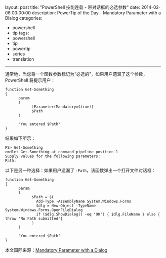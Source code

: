 ﻿layout: post
title: "PowerShell 技能连载 - 带对话框的必选参数"
date: 2014-02-06 00:00:00
description: PowerTip of the Day - Mandatory Parameter with a Dialog
categories:
- powershell
- tip
tags:
- powershell
- tip
- powertip
- series
- translation
---
通常地，当您将一个函数参数标记为“必选的”，如果用户遗漏了这个参数，PowerShell 将提示用户：

	function Get-Something
	{
	      param
	      (
	            [Parameter(Mandatory=$true)]
	            $Path
	      )
	
	      "You entered $Path"
	}

结果如下所示：

	PS> Get-Something
	cmdlet Get-Something at command pipeline position 1
	Supply values for the following parameters:
	Path:

以下是另一种选择：如果用户遗漏了 `-Path`，该函数弹出一个打开文件对话框：

	function Get-Something
	{
	      param
	      (
	            $Path = $(
	              Add-Type -AssemblyName System.Windows.Forms
	              $dlg = New-Object -TypeName  System.Windows.Forms.OpenFileDialog
	              if ($dlg.ShowDialog() -eq 'OK') { $dlg.FileName } else { throw 'No Path submitted'}
	            )
	      )
	
	      "You entered $Path"
	}

<!--more-->
本文国际来源：[Mandatory Parameter with a Dialog](http://community.idera.com/powershell/powertips/b/tips/posts/mandatory-parameter-with-a-dialog)
